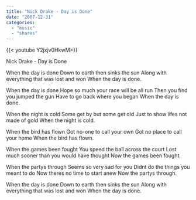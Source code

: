 ```yaml
---
title: "Nick Drake - Day is Done"
date: "2007-12-31"
categories:
  - "music"
  - "shares"
---
```


<div style="width: 70vw;">{{< youtube Y2jxjv0HkwM>}}</div>

Nick Drake - Day is Done

When the day is done
Down to earth then sinks the sun
Along with everything that was lost and won
When the day is done.

When the day is done
Hope so much your race will be all run
Then you find you jumped the gun
Have to go back where you began
When the day is done.

When the night is cold
Some get by but some get old
Just to show lifes not made of gold
When the night is cold.

When the bird has flown
Got no-one to call your own
Got no place to call your home
When the bird has flown.

When the games been fought
You speed the ball across the court
Lost much sooner than you would have thought
Now the games been fought.

When the partys through
Seems so very sad for you
Didnt do the things you meant to do
Now theres no time to start anew
Now the partys through.

When the day is done
Down to earth then sinks the sun
Along with everything that was lost and won
When the day is done.
